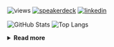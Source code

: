 ![views](https://komarev.com/ghpvc/?username=chck&color=blueviolet)
[![speakerdeck](https://img.shields.io/badge/Speaker_Deck-chck-8a2be2?style=flat-square&logo=speaker-deck)](https://speakerdeck.com/chck)
[![linkedin](https://img.shields.io/badge/LinkedIn-chck-8a2be2?style=flat-square&logo=linkedin)](https://www.linkedin.com/in/chck/)

<p align="left"> 
  <img alt="GitHub Stats" align="center" height="150" src="https://github-readme-stats-nine-umber-51.vercel.app/api?username=chck&count_private=true&show_icons=true&hide_title=true&theme=buefy" />
  <img alt="Top Langs" align="center" height="150" src="https://github-readme-stats-nine-umber-51.vercel.app/api/top-langs/?username=chck&layout=compact&count_private=true&show_icons=true&hide_title=true&theme=buefy" />
</p>

<details>
  <summary><b>Read more</b></summary>
  <br>

  <!--START_SECTION:waka-->
**🐱 My GitHub Data** 

> 📦 88.3 kB Used in GitHub's Storage 
 > 
> 🏆 533 Contributions in the Year 2024
 > 
> 💼 Opted to Hire
 > 
> 📜 133 Public Repositories 
 > 
> 🔑 23 Private Repositories 
 > 
**I'm a Night 🦉** 

```text
🌞 Morning                924 commits         ███░░░░░░░░░░░░░░░░░░░░░░   13.29 % 
🌆 Daytime                2261 commits        ████████░░░░░░░░░░░░░░░░░   32.53 % 
🌃 Evening                2039 commits        ███████░░░░░░░░░░░░░░░░░░   29.34 % 
🌙 Night                  1726 commits        ██████░░░░░░░░░░░░░░░░░░░   24.83 % 
```
📅 **I'm Most Productive on Thursday** 

```text
Monday                   1336 commits        █████░░░░░░░░░░░░░░░░░░░░   19.22 % 
Tuesday                  1066 commits        ████░░░░░░░░░░░░░░░░░░░░░   15.34 % 
Wednesday                1109 commits        ████░░░░░░░░░░░░░░░░░░░░░   15.96 % 
Thursday                 1759 commits        ██████░░░░░░░░░░░░░░░░░░░   25.31 % 
Friday                   702 commits         ███░░░░░░░░░░░░░░░░░░░░░░   10.10 % 
Saturday                 397 commits         █░░░░░░░░░░░░░░░░░░░░░░░░   05.71 % 
Sunday                   581 commits         ██░░░░░░░░░░░░░░░░░░░░░░░   08.36 % 
```


📊 **This Week I Spent My Time On** 

```text
💬 Programming Languages: 
TypeScript               3 hrs 15 mins       ███████████████████░░░░░░   76.74 % 
Other                    23 mins             ██░░░░░░░░░░░░░░░░░░░░░░░   09.41 % 
Bash                     17 mins             ██░░░░░░░░░░░░░░░░░░░░░░░   06.75 % 
TOML                     15 mins             █░░░░░░░░░░░░░░░░░░░░░░░░   05.90 % 
Markdown                 2 mins              ░░░░░░░░░░░░░░░░░░░░░░░░░   01.04 % 

🔥 Editors: 
WebStorm                 3 hrs 16 mins       ███████████████████░░░░░░   77.17 % 
Neovim                   34 mins             ███░░░░░░░░░░░░░░░░░░░░░░   13.42 % 
Chrome                   23 mins             ██░░░░░░░░░░░░░░░░░░░░░░░   09.41 % 
```

**I Mostly Code in Python** 

```text
Python                   45 repos            █████████░░░░░░░░░░░░░░░░   34.35 % 
Jupyter Notebook         19 repos            ████░░░░░░░░░░░░░░░░░░░░░   14.50 % 
Rust                     7 repos             █░░░░░░░░░░░░░░░░░░░░░░░░   05.34 % 
TypeScript               6 repos             █░░░░░░░░░░░░░░░░░░░░░░░░   04.58 % 
Astro                    1 repo              ░░░░░░░░░░░░░░░░░░░░░░░░░   00.76 % 
```



**Timeline**

![Lines of Code chart](https://raw.githubusercontent.com/chck/chck/main/assets/bar_graph.png)


 Last Updated on 2024-11-14 01:53 UTC
<!--END_SECTION:waka-->
</details>

